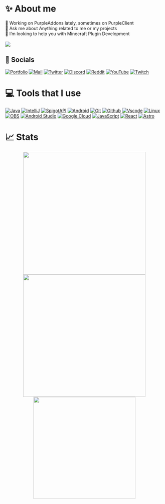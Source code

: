 # ✨ About me  
🔭 Working on PurpleAddons lately, sometimes on PurpleClient <br> 💬 Ask me about Anything related to me or my projects <br> 🤝 I’m looking to help you with Minecraft Plugin Development <br><br> [![](https://img.shields.io/badge/Buy_Me_A_Coffe-%23FFDD00?style=for-the-badge&logo=buymeacoffee&logoColor=%23000)](https://buymeacoffee.com/meywy)

## 📳 Socials
[![Portfolio](https://img.shields.io/badge/Porfolio-%23008000?style=plastic&logoColor=%23FFF)](https://meywy.is-a.dev)
[![Mail](https://img.shields.io/badge/Mail-%23EA4335?style=plastic&logo=gmail&logoColor=%23fff)](mailto:business@meywy.is-a.dev)
[![Twitter](https://img.shields.io/badge/Twitter-%23000?style=plastic&logo=x&logoColor=%23FFF)](https://x.com/meywy_dev) 
[![Discord](https://img.shields.io/badge/Discord-%235865F2?style=plastic&logo=discord&logoColor=%23FFF)](https://discordapp.com/users/923162990419791913) 
[![Reddit](https://img.shields.io/badge/Reddit-%23FF4500?style=plastic&logo=reddit&logoColor=%23FFF)](https://www.reddit.com/user/Meywy/)
[![YouTube](https://img.shields.io/badge/YouTube-%23FF0000?style=plastic&logo=youtube&logoColor=%23FFF)](https://www.youtube.com/@meywy_dev) 
[![Twitch](https://img.shields.io/badge/Twitch-%239146FF?style=plastic&logo=twitch&logoColor=%23FFF)](https://www.twitch.tv/meywyy)

# 💻 Tools that I use
[![Java](https://img.shields.io/badge/java-%23ED8B00.svg?style=for-the-badge&logo=java&logoColor=white)](https://www.java.com/en/)
[![IntelliJ](https://img.shields.io/badge/IntelliJ-%233366ff?style=for-the-badge&logo=intellijidea&logoColor=%23FFF)](https://www.jetbrains.com/idea/)
[![SpigotAPI](https://img.shields.io/badge/Spigot_API-%23ED8106?style=for-the-badge&logo=spigotmc&logoColor=%23FFF)](https://hub.spigotmc.org/javadocs/spigot/)
[![Android](https://img.shields.io/badge/Android-%2334A853?style=for-the-badge&logo=android&logoColor=%23FFF)](https://www.android.com/)
[![Git](https://img.shields.io/badge/Git-%23F05032?style=for-the-badge&logo=git&logoColor=%23FFF)](https://git-scm.com/)
[![Github](https://img.shields.io/badge/GitHub-%23181717?style=for-the-badge&logo=github&logoColor=%23FFF)](https://github.com/)
[![Vscode](https://img.shields.io/badge/VSCODE-%230078d7?style=for-the-badge&logoColor=%23FFF)](https://code.visualstudio.com/)
[![Linux](https://img.shields.io/badge/Linux-%23000?style=for-the-badge&logo=linux&logoColor=%23FFF)](https://www.linux.org/)
[![OBS](https://img.shields.io/badge/OBS-%23302E31?style=for-the-badge&logo=obsstudio&logoColor=%23FFF)](https://obsproject.com/)
[![Android Studio](https://img.shields.io/badge/Android_studio-%233DDC84?style=for-the-badge&logo=androidstudio&logoColor=%23FFF)](https://developer.android.com/studio)
[![Google Cloud](https://img.shields.io/badge/Google_Cloud-%234285F4?style=for-the-badge&logo=googlecloud&logoColor=%23FFF)](https://cloud.google.com/)
[![JavaScript](https://img.shields.io/badge/JavaScript-%23F7DF1E?style=for-the-badge&logo=javascript&logoColor=%23000)](https://www.javascript.com/)
[![React](https://img.shields.io/badge/React-%2361DAFB?style=for-the-badge&logo=react&logoColor=%23000)](https://react.dev/)
[![Astro](https://img.shields.io/badge/Astro-%23BC52EE?style=for-the-badge&logo=astro&logoColor=%23fff&labelColor=%2300)](https://astro.build/)


# 📈 Stats
<div align=center>
  <img width=390 src="https://github-readme-streak-stats-meywys-projects.vercel.app/?user=Meywy&theme=tokyonight&hide_border=false&include_all_commits=true&count_private=true"/>
  <img width=390 src="https://github-readme-stats-meywys-projects.vercel.app/api?username=Meywy&theme=tokyonight&hide_border=false&include_all_commits=true&count_private=true" />
  <br/>
  <img width=325 align="center" src="https://github-readme-stats-meywys-projects.vercel.app/api/top-langs/?username=Meywy&layout=compact&exclude_repo=github-readme-stats,readme,photos,github-readme-streak-stats,meywy.github.io,nextjs-dashboard&theme=tokyonight&hide=html,css,astro&hide_border=false&include_all_commits=true&count_private=true" />
</div>

